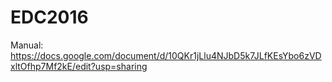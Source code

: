 # EDC2016

Manual: https://docs.google.com/document/d/10QKr1jLlu4NJbD5k7JLfKEsYbo6zVDxltOfhp7Mf2kE/edit?usp=sharing
